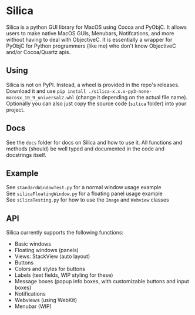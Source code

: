 # Silica
Silica is a python GUI library for MacOS using Cocoa and PyObjC. It allows users to make native MacOS GUIs, Menubars, Notifcations, and more without having to deal with ObjectiveC. It is essentially a wrapper for PyObjC for Python programmers (like me) who don't know ObjectiveC and/or Cocoa/Quartz apis.
## Using
Silica is not on PyPI. Instead, a wheel is provided in the repo's releases. Download it and use `pip install ./silica-x.x.x-py3-none-macosx_10_9_universal2.whl` (change it depending on the actual file name). Optionally you can also just copy the source code (`silica` folder) into your project.
## Docs
See the `docs` folder for docs on Silica and how to use it. All functions and methods (should) be well typed and documented in the code and docstrings itself.
## Example
See `standardWindowTest.py` for a normal window usage example  
See `silicaFloatingWindow.py` for a floating panel usage example  
See `silicaTesting.py` for how to use the `Image` and `Webview` classes  
## API
Silica currently supports the following functions:
- Basic windows
- Floating windows (panels)
- Views: StackView (auto layout)
- Buttons
- Colors and styles for buttons
- Labels (text fields, WIP styling for these)
- Message boxes (popup info boxes, with customizable buttons and input boxes)
- Notifications
- Webviews (using WebKit)
- Menubar (WIP)